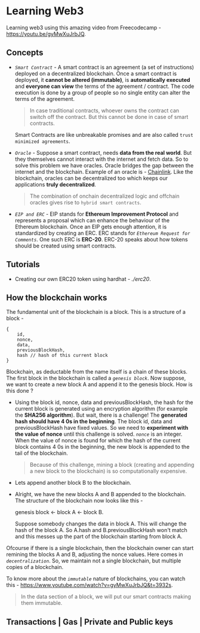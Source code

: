# Learning Web3

Learning web3 using this amazing video from Freecodecamp - https://youtu.be/gyMwXuJrbJQ.

## Concepts

+ *`Smart Contract`* - A smart contract is an agreement (a set of instructions) deployed on a decentralized blockchain. Once a smart contract is deployed, it **cannot be altered (immutable)**, is **automatically executed** and **everyone can view** the terms of the agreement / contract. The code execution is done by a group of people so no single entity can alter the terms of the agreement.

    > In case traditional contracts, whoever owns the contract can switch off the contract. But this cannot be done in case of smart contracts.

    Smart Contracts are like unbreakable promises and are also called `trust minimized agreements`.

+ *`Oracle`* - Suppose a smart contract, needs **data from the real world**. But they themselves cannot interact with the internet and fetch data. So to solve this problem we have oracles. Oracle bridges the gap between the internet and the blockchain. Example of an oracle is - [Chainlink](https://chain.link/). Like the blockchain, oracles can be decentralized too which keeps our applications **truly decentralized**.

    > The combination of onchain decentralized logic and offchain oracles gives rise to `hybrid smart contracts`.

+ *`EIP and ERC`* - EIP stands for **Ethereum Improvement Protocol** and represents a proposal which can enhance the behaviour of the Ethereum blockchain. Once an EIP gets enough attention, it is standardized by creating an ERC. ERC stands for *`Ethereum Request for Comments`*. One such ERC is **ERC-20**. ERC-20 speaks about how tokens should be created using smart contracts.

## Tutorials

+ Creating our own ERC20 token using hardhat - *./erc20*.

## How the blockchain works

The fundamental unit of the blockchain is a block. This is a structure of a block -

```
{
    id,
    nonce,
    data,
    previousBlockHash,
    hash // hash of this current block
}
```

Blockchain, as deductable from the name itself is a chain of these blocks. The first block in the blockchain is called a *`genesis block`*. Now suppose, we want to create a new block A and append it to the genesis block. How is this done ?

+ Using the block id, nonce, data and previousBlockHash, the hash for the current block is generated using an encryption algorithm (for example the **SHA256 algorithm**). But wait, there is a challenge! The **generated hash should have 4 0s in the beginning**. The block id, data and previousBlockHash have fixed values. So we need to **experiment with the value of nonce** until this challenge is solved. *`nonce`* is an integer. When the value of nonce is found for which the hash of the current block contains 4 0s in the beginning, the new block is appended to the tail of the blockchain.

    > Because of this challenge, mining a block (creating and appending a new block to the blockchain) is so computationally expensive.

+ Lets append another block B to the blockchain.

+ Alright, we have the new blocks A and B appended to the blockchain. The structure of the blockchain now looks like this -

    genesis block <- block A <- block B.

    Suppose somebody changes the data in block A. This will change the hash of the block A. So A.hash and B.previousBlockHash won't match and this messes up the part of the blockchain starting from block A.

Ofcourse if there is a single blockchain, then the blockchain owner can start remining the blocks A and B, adjusting the nonce values. Here comes in *`decentralization`*. So, we maintain not a single blockchain, but multiple copies of a blockchain.

To know more about the *`immutable`* nature of blockchains, you can watch this - https://www.youtube.com/watch?v=gyMwXuJrbJQ&t=3932s.

> In the data section of a block, we will put our smart contracts making them immutable.

## Transactions | Gas | Private and Public keys